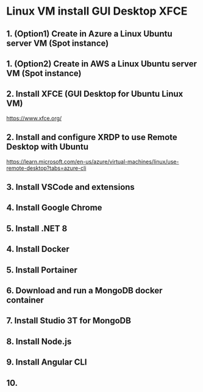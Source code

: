 # Linux VM install GUI Desktop XFCE

## 1. (Option1) Create in Azure a Linux Ubuntu server VM (Spot instance)


## 1. (Option2) Create in AWS a Linux Ubuntu server VM (Spot instance)



## 2. Install XFCE (GUI Desktop for Ubuntu Linux VM)

https://www.xfce.org/

## 2. Install and configure XRDP to use Remote Desktop with Ubuntu

https://learn.microsoft.com/en-us/azure/virtual-machines/linux/use-remote-desktop?tabs=azure-cli




## 3. Install VSCode and extensions




## 4. Install Google Chrome





## 5. Install .NET 8




## 4. Install Docker 





## 5. Install Portainer




## 6. Download and run a MongoDB docker container




## 7. Install Studio 3T for MongoDB







## 8. Install Node.js






## 9. Install Angular CLI






## 10. 
